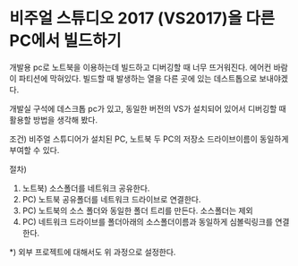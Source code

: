 
# 비주얼 스튜디오 2017 (VS2017)을 다른 PC에서 빌드하기

개발용 pc로 노트북을 이용하는데 빌드하고 디버깅할 때 너무 뜨거워진다. 에어컨 바람이 파티션에 막혀있다.
빌드할 때 발생하는 열을 다른 곳에 있는 데스트톱으로 보내야겠다.

개발실 구석에 데스크톱 pc가 있고, 동일한 버전의 VS가 설치되어 있어서 디버깅할 때 활용할 방법을 생각해 봤다.

조건)
비주얼 스튜디어가 설치된 PC, 노트북
두 PC의 저장소 드라이브이름이 동일하게 부여할 수 있다.

절차)
1. 노트북) 소스폴더를 네트워크 공유한다.
2. PC) 노트북 공유폴더를 네트워크 드라이브로 연결한다.
3. PC) 노트북의 소스 폴더와 동일한 폴더 트리를 만든다. 소스폴더는 제외
4. PC) 네트워크 드라이브를 폴더아래의 소스폴더이름과 동일하게 심볼릭링크를 연결한다.

*) 외부 프로젝트에 대해서도 위 과정으로 설정한다.
